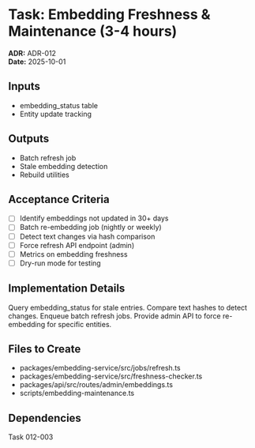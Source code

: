 # Task: Embedding Freshness & Maintenance (3-4 hours)
**ADR:** ADR-012  
**Date:** 2025-10-01

## Inputs
- embedding_status table
- Entity update tracking

## Outputs
- Batch refresh job
- Stale embedding detection
- Rebuild utilities

## Acceptance Criteria
- [ ] Identify embeddings not updated in 30+ days
- [ ] Batch re-embedding job (nightly or weekly)
- [ ] Detect text changes via hash comparison
- [ ] Force refresh API endpoint (admin)
- [ ] Metrics on embedding freshness
- [ ] Dry-run mode for testing

## Implementation Details
Query embedding_status for stale entries. Compare text hashes to detect changes. Enqueue batch refresh jobs. Provide admin API to force re-embedding for specific entities.

## Files to Create
- packages/embedding-service/src/jobs/refresh.ts
- packages/embedding-service/src/freshness-checker.ts
- packages/api/src/routes/admin/embeddings.ts
- scripts/embedding-maintenance.ts

## Dependencies
Task 012-003